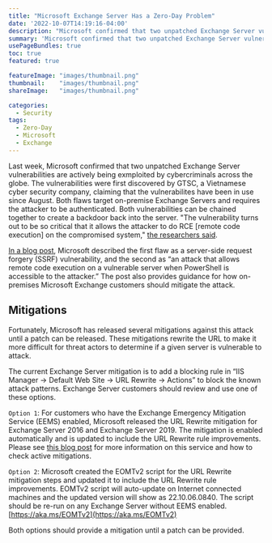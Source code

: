 ```yaml
---
title: "Microsoft Exchange Server Has a Zero-Day Problem"
date: '2022-10-07T14:19:16-04:00'
description: "Microsoft confirmed that two unpatched Exchange Server vulnerabilities are actively being exmploited by cybercriminals across the globe"
summary: 'Microsoft confirmed that two unpatched Exchange Server vulnerabilities are actively being exmploited by cybercriminals across the globe'
usePageBundles: true
toc: true
featured: true

featureImage: "images/thumbnail.png"
thumbnail:    "images/thumbnail.png" 
shareImage:   "images/thumbnail.png"

categories:
  - Security
tags:
  - Zero-Day
  - Microsoft
  - Exchange
---
```


Last week, Microsoft confirmed that two unpatched Exchange Server vulnerabilities are actively being exmploited by cybercriminals across the globe. The vulnerabilities were first discovered by GTSC, a Vietnamese cyber security company, claiming that the vulnerabilites have been in use since August. Both flaws target on-premise Exchange Servers and requires the attacker to be authenticated. Both vulnerabilities can be chained together to create a backdoor back into the server. "The vulnerability turns out to be so critical that it allows the attacker to do RCE [remote code execution] on the compromised system," [the researchers said](https://gteltsc.vn/blog/warning-new-attack-campaign-utilized-a-new-0day-rce-vulnerability-on-microsoft-exchange-server-12715.html). 

[In a blog post](https://msrc-blog.microsoft.com/2022/09/29/customer-guidance-for-reported-zero-day-vulnerabilities-in-microsoft-exchange-server/), Microsoft described the first flaw as a server-side request forgery (SSRF) vulnerability, and the second as “an attack that allows remote code execution on a vulnerable server when PowerShell is accessible to the attacker.” The post also provides guidance for how on-premises Microsoft Exchange customers should mitigate the attack.

## Mitigations

Fortunately, Microsoft has released several mitigations against this attack until a patch can be released. These mitigations rewrite the URL to make it more difficult for threat actors to determine if a given server is vulnerable to attack. 

The current Exchange Server mitigation is to add a blocking rule in “IIS Manager -> Default Web Site -> URL Rewrite -> Actions” to block the known attack patterns. Exchange Server customers should review and use one of these options.

`Option 1`: For customers who have the Exchange Emergency Mitigation Service (EEMS) enabled, Microsoft released the URL Rewrite mitigation for Exchange Server 2016 and Exchange Server 2019. The mitigation is enabled automatically and is updated to include the URL Rewrite rule improvements. Please see [this blog post](https://techcommunity.microsoft.com/t5/exchange-team-blog/new-security-feature-in-september-2021-cumulative-update-for/ba-p/2783155) for more information on this service and how to check active mitigations.

`Option 2`: Microsoft created the EOMTv2 script for the URL Rewrite mitigation steps and updated it to include the URL Rewrite rule improvements. EOMTv2 script will auto-update on Internet connected machines and the updated version will show as 22.10.06.0840. The script should be re-run on any Exchange Server without EEMS enabled. [https://aka.ms/EOMTv2](https://aka.ms/EOMTv2)

Both options should provide a mitigation until a patch can be provided. 
